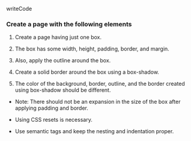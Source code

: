 writeCode

### Create a page with the following elements

1. Create a page having just one box.

2. The box has some width, height, padding, border, and margin.

3. Also, apply the outline around the box.

4. Create a solid border around the box using a box-shadow.

5. The color of the background, border, outline, and the border created using box-shadow should be different.

- Note: There should not be an expansion in the size of the box after applying padding and border.

- Using CSS resets is necessary.
- Use semantic tags and keep the nesting and indentation proper.
